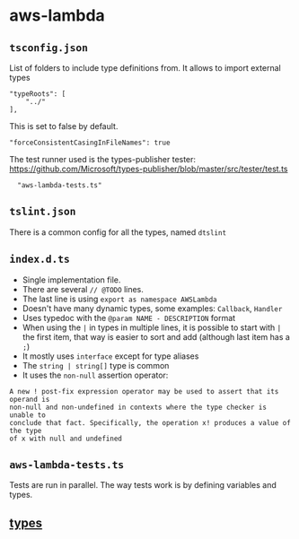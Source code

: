 # aws-lambda

## `tsconfig.json`

List of folders to include type definitions from. It allows to import external types

```
"typeRoots": [
    "../"
],
```

This is set to false by default.

```
"forceConsistentCasingInFileNames": true
```

The test runner used is the types-publisher tester:
https://github.com/Microsoft/types-publisher/blob/master/src/tester/test.ts

```
  "aws-lambda-tests.ts"
```

## `tslint.json`

There is a common config for all the types, named `dtslint`

## `index.d.ts`

- Single implementation file.
- There are several `// @TODO` lines.
- The last line is using `export as namespace AWSLambda`
- Doesn't have many dynamic types, some examples: `Callback`, `Handler`
- Uses typedoc with the `@param NAME - DESCRIPTION` format
- When using the `|` in types in multiple lines, it is possible to start with `|` the first item, that way is easier to sort and add (although last item has a `;`)
- It mostly uses `interface` except for type aliases
- The `string | string[]` type is common
- It uses the `non-null` assertion operator:

```
A new ! post-fix expression operator may be used to assert that its operand is
non-null and non-undefined in contexts where the type checker is unable to
conclude that fact. Specifically, the operation x! produces a value of the type
of x with null and undefined
```

## `aws-lambda-tests.ts`

Tests are run in parallel. The way tests work is by defining variables and
types.

## [types](..)
